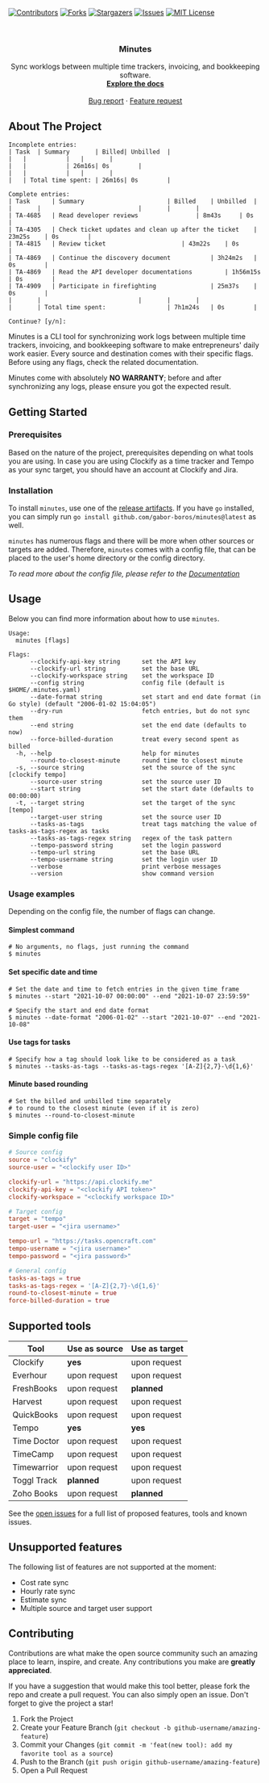 [![Contributors][contributors-shield]][contributors-url]
[![Forks][forks-shield]][forks-url]
[![Stargazers][stars-shield]][stars-url]
[![Issues][issues-shield]][issues-url]
[![MIT License][license-shield]][license-url]

<br />
<div align="center">
  <h3 align="center">Minutes</h3>

  <p align="center">
    Sync worklogs between multiple time trackers, invoicing, and bookkeeping software.
    <br />
    <a href="https://github.com/minutes/tree/master/docs/README.md"><strong>Explore the docs</strong></a>
    <br />
    <br />
    <a href="https://github.com/gabor-boros/minutes/issues">Bug report</a>
    ·
    <a href="https://github.com/gabor-boros/minutes/issues">Feature request</a>
  </p>
</div>

<!-- ABOUT THE PROJECT -->
## About The Project

```shell
Incomplete entries:
| Task	| Summary		| Billed| Unbilled	|
| 	| 			| 	| 		|
| 	| 			| 26m16s| 0s		|
| 	| 			| 	| 		|
| 	| Total time spent:	| 26m16s| 0s		|

Complete entries:
| Task		| Summary						| Billed	| Unbilled	|
| 		| 							| 		| 		|
| TA-4685	| Read developer reviews				| 8m43s		| 0s		|
| TA-4305	| Check ticket updates and clean up after the ticket	| 23m25s	| 0s		|
| TA-4815	| Review ticket						| 43m22s	| 0s		|
| TA-4869	| Continue the discovery document			| 3h24m2s	| 0s		|
| TA-4869	| Read the API developer documentations			| 1h56m15s	| 0s		|
| TA-4909	| Participate in firefighting				| 25m37s	| 0s		|
| 		| 							| 		| 		|
| 		| Total time spent:					| 7h1m24s	| 0s		|

Continue? [y/n]:
```

Minutes is a CLI tool for synchronizing work logs between multiple time trackers, invoicing, and bookkeeping software to make entrepreneurs' daily work easier.  Every source and destination comes with their specific flags. Before using any flags, check the related documentation.

Minutes come with absolutely **NO WARRANTY**; before and after synchronizing any logs, please ensure you got the expected result.

## Getting Started

### Prerequisites

Based on the nature of the project, prerequisites depending on what tools you are using. In case you are using Clockify as a time tracker and Tempo as your sync target, you should have an account at Clockify and Jira.

### Installation

To install `minutes`, use one of the [release artifacts](https://github.com/gabor-boros/minutes/releases). If you have `go` installed, you can simply run `go install github.com/gabor-boros/minutes@latest` as well.

`minutes` has numerous flags and there will be more when other sources or targets are added. Therefore, `minutes` comes with a config file, that can be placed to the user's home directory or the config directory.

_To read more about the config file, please refer to the [Documentation](https://github.com/minutes/tree/master/docs/README.md)_

## Usage

Below you can find more information about how to use `minutes`.

```plaintext
Usage:
  minutes [flags]

Flags:
      --clockify-api-key string      set the API key
      --clockify-url string          set the base URL
      --clockify-workspace string    set the workspace ID
      --config string                config file (default is $HOME/.minutes.yaml)
      --date-format string           set start and end date format (in Go style) (default "2006-01-02 15:04:05")
      --dry-run                      fetch entries, but do not sync them
      --end string                   set the end date (defaults to now)
      --force-billed-duration        treat every second spent as billed
  -h, --help                         help for minutes
      --round-to-closest-minute      round time to closest minute
  -s, --source string                set the source of the sync [clockify tempo]
      --source-user string           set the source user ID
      --start string                 set the start date (defaults to 00:00:00)
  -t, --target string                set the target of the sync [tempo]
      --target-user string           set the source user ID
      --tasks-as-tags                treat tags matching the value of tasks-as-tags-regex as tasks
      --tasks-as-tags-regex string   regex of the task pattern
      --tempo-password string        set the login password
      --tempo-url string             set the base URL
      --tempo-username string        set the login user ID
      --verbose                      print verbose messages
      --version                      show command version
```



### Usage examples

Depending on the config file, the number of flags can change.

#### Simplest command

```shell
# No arguments, no flags, just running the command
$ minutes
```

#### Set specific date and time

```shell
# Set the date and time to fetch entries in the given time frame
$ minutes --start "2021-10-07 00:00:00" --end "2021-10-07 23:59:59"
```

```shell
# Specify the start and end date format
$ minutes --date-format "2006-01-02" --start "2021-10-07" --end "2021-10-08"
```

#### Use tags for tasks

```shell
# Specify how a tag should look like to be considered as a task
$ minutes --tasks-as-tags --tasks-as-tags-regex '[A-Z]{2,7}-\d{1,6}'
```

#### Minute based rounding

```shell
# Set the billed and unbilled time separately
# to round to the closest minute (even if it is zero)
$ minutes --round-to-closest-minute
```

### Simple config file

```toml
# Source config
source = "clockify"
source-user = "<clockify user ID>"

clockify-url = "https://api.clockify.me"
clockify-api-key = "<clockify API token>"
clockify-workspace = "<clockify workspace ID>"

# Target config
target = "tempo"
target-user = "<jira username>"

tempo-url = "https://tasks.opencraft.com"
tempo-username = "<jira username>"
tempo-password = "<jira password>"

# General config
tasks-as-tags = true
tasks-as-tags-regex = '[A-Z]{2,7}-\d{1,6}'
round-to-closest-minute = true
force-billed-duration = true
```

## Supported tools

| Tool        | Use as source     | Use as target |
| ----------- | ----------------- | ------------- |
| Clockify    | **yes**           | upon request  |
| Everhour    | upon request      | upon request  |
| FreshBooks  | upon request      | **planned**   |
| Harvest     | upon request      | upon request  |
| QuickBooks  | upon request      | upon request  |
| Tempo       | **yes**           | **yes**       |
| Time Doctor | upon request      | upon request  |
| TimeCamp    | upon request      | upon request  |
| Timewarrior | upon request      | upon request  |
| Toggl Track | **planned**       | upon request  |
| Zoho Books  | upon request      | **planned**   |

See the [open issues](https://github.com/gabor-boros/minutes/issues) for a full list of proposed features, tools and known issues.

## Unsupported features

The following list of features are not supported at the moment:

* Cost rate sync
* Hourly rate sync
* Estimate sync
* Multiple source and target user support

## Contributing

Contributions are what make the open source community such an amazing place to learn, inspire, and create. Any contributions you make are **greatly appreciated**.

If you have a suggestion that would make this tool better, please fork the repo and create a pull request. You can also simply open an issue.
Don't forget to give the project a star!

1. Fork the Project
2. Create your Feature Branch (`git checkout -b github-username/amazing-feature`)
3. Commit your Changes (`git commit -m 'feat(new tool): add my favorite tool as a source`)
4. Push to the Branch (`git push origin github-username/amazing-feature`)
5. Open a Pull Request

<!-- MARKDOWN LINKS & IMAGES -->
[contributors-shield]: https://img.shields.io/github/contributors/gabor-boros/minutes.svg?style=for-the-badge
[contributors-url]: https://github.com/gabor-boros/minutes/graphs/contributors
[forks-shield]: https://img.shields.io/github/forks/gabor-boros/minutes.svg?style=for-the-badge
[forks-url]: https://github.com/gabor-boros/minutes/network/members
[stars-shield]: https://img.shields.io/github/stars/gabor-boros/minutes.svg?style=for-the-badge
[stars-url]: https://github.com/gabor-boros/minutes/stargazers
[issues-shield]: https://img.shields.io/github/issues/gabor-boros/minutes.svg?style=for-the-badge
[issues-url]: https://github.com/gabor-boros/minutes/issues
[license-shield]: https://img.shields.io/github/license/gabor-boros/minutes.svg?style=for-the-badge
[license-url]: https://github.com/gabor-boros/minutes/blob/master/LICENSE
